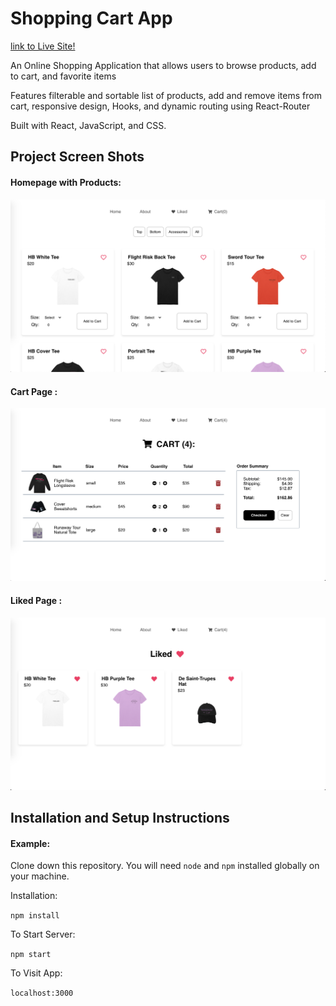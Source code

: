 # Shopping Cart App

[link to Live Site!](https://soospitz.github.io/shopping-app/#/)


An Online Shopping Application that allows users to browse products, add to cart, and favorite items

Features filterable and sortable list of products, add and remove items from cart, responsive design, Hooks, and dynamic routing using React-Router

Built with React, JavaScript, and CSS.

## Project Screen Shots

#### Homepage with Products:   
![Image of Home](https://github.com/soospitz/shopping-app/blob/master/public/images/shopping-app-screenshot-1.png)

#### Cart Page  :
![Image of Cart Page](https://github.com/soospitz/shopping-app/blob/master/public/images/shopping-app-screenshot-2.png)

#### Liked Page  :
![Image of Cart Page](https://github.com/soospitz/shopping-app/blob/master/public/images/shopping-app-screenshot-3.png)
## Installation and Setup Instructions

#### Example:  

Clone down this repository. You will need `node` and `npm` installed globally on your machine.  

Installation:

`npm install`   

To Start Server:

`npm start`  

To Visit App:

`localhost:3000`  

